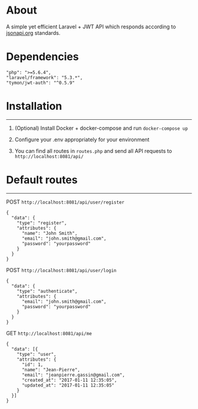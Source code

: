# About

A simple yet efficient Laravel + JWT API which responds according to [jsonapi.org](http://jsonapi.org/) standards.

# Dependencies
```
"php": ">=5.6.4",
"laravel/framework": "5.3.*",
"tymon/jwt-auth": "^0.5.9"
```

# Installation
---

1. (Optional) Install Docker + docker-compose and run `docker-compose up`

2. Configure your .env appropriately for your environment

3. You can find all routes in `routes.php` and send all API requests to `http://localhost:8081/api/`

# Default routes
---

POST `http://localhost:8081/api/user/register`
```
{
  "data": {
    "type": "register",
    "attributes": {
      "name": "John Smith",
      "email": "john.smith@gmail.com",
      "password": "yourpassword"
    }
  }
}
```

POST `http://localhost:8081/api/user/login`
```
{
  "data": {
    "type": "authenticate",
    "attributes": {
      "email": "john.smith@gmail.com",
      "password": "yourpassword"
    }
  }
}
```

GET `http://localhost:8081/api/me`
```
{
  "data": [{
    "type": "user",
    "attributes": {
      "id": 1,
      "name": "Jean-Pierre",
      "email": "jeanpierre.gassin@gmail.com",
      "created_at": "2017-01-11 12:35:05",
      "updated_at": "2017-01-11 12:35:05"
    }
  }]
}
```
